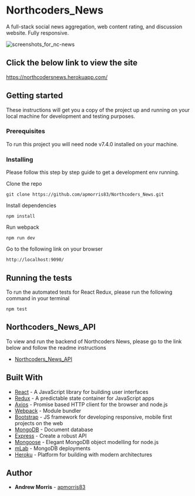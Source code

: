 # Northcoders_News
A full-stack social news aggregation, web content rating, and discussion website. Fully responsive.

![screenshots_for_nc-news](https://cloud.githubusercontent.com/assets/24876693/26062995/86140d84-3984-11e7-9fb3-c3b7c0975582.png)

## Click the below link to view the site
https://northcodersnews.herokuapp.com/

## Getting started
These instructions will get you a copy of the project up and running on your local machine for development and testing purposes.
### Prerequisites
To run this project you will need node v7.4.0 installed on your machine.
### Installing
Please follow this step by step guide to get a development env running.

Clone the repo
```
git clone https://github.com/apmorris83/Northcoders_News.git
```
Install dependencies
```
npm install
```
Run webpack
```
npm run dev
```
Go to the following link on your browser
```
http://localhost:9090/
```
## Running the tests
To run the automated tests for React Redux, please run the following command in your terminal
```
npm test
```
## Northcoders_News_API
To view and run the backend of Northcoders News, please go to the link below and follow the readme instructions
* [Northcoders_News_API](https://github.com/apmorris83/Northcoders_News_API)
## Built With
* [React](https://facebook.github.io/react/) - A JavaScript library for building user interfaces
* [Redux](http://redux.js.org/) - A predictable state container for JavaScript apps
* [Axios](https://www.npmjs.com/package/axios) - Promise based HTTP client for the browser and node.js
* [Webpack](https://webpack.github.io/docs/) - Module bundler
* [Bootstrap](http://getbootstrap.com/) - JS framework for developing responsive, mobile first projects on the web
* [MongoDB](https://www.mongodb.com/) - Document database
* [Express](https://expressjs.com/) - Create a robust API
* [Mongoose](http://mongoosejs.com/) - Elegant MongoDB object modelling for node.js
* [mLab](https://mlab.com/home) - MongoDB deployments
* [Heroku](https://www.heroku.com/) - Platform for building with modern architectures
## Author
* **Andrew Morris** - [apmorris83](https://github.com/apmorris83)
